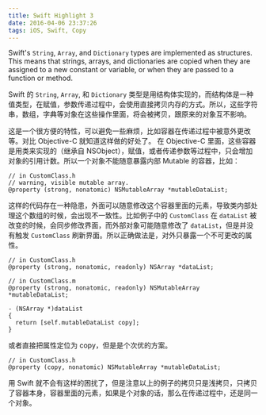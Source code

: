 ```yaml
---
title: Swift Highlight 3
date: 2016-04-06 23:37:26
tags: iOS, Swift, Copy
---
```


Swift's `String`, `Array`, and `Dictionary` types are implemented as structures. This means that strings, arrays, and dictionaries are copied when they are assigned to a new constant or variable, or when they are passed to a function or method.

Swift 的 `String`, `Array`, 和 `Dictionary` 类型是用结构体实现的，而结构体是一种值类型，在赋值，参数传递过程中，会使用直接拷贝内存的方式。所以，这些字符串，数组，字典等对象在这些操作里面，将会被拷贝，跟原来的对象互不影响。

<!-- more -->

这是一个很方便的特性，可以避免一些麻烦，比如容器在传递过程中被意外更改等。对比 Objective-C 就知道这样做的好处了。
在 Objective-C 里面，这些容器是用类来实现的（继承自 NSObject），赋值，或者传递参数等过程中，只会增加对象的引用计数。所以一个对象不能随意暴露内部 Mutable 的容器，比如：

```
// in CustomClass.h
// warning, visible mutable array.
@property (strong, nonatomic) NSMutableArray *mutableDataList;
```
这样的代码存在一种隐患，外面可以随意修改这个容器里面的元素，导致类内部处理这个数组的时候，会出现不一致性。比如例子中的 `CustomClass` 在 `dataList` 被改变的时候，会同步修改界面，而外部对象可能随意修改了 `dataList`，但是并没有触发 `CustomClass` 刷新界面。所以正确做法是，对外只暴露一个不可更改的属性。

```
// in CustomClass.h
@property (strong, nonatomic, readonly) NSArray *dataList;
```
```
// in CustomClass.m
@property (strong, nonatomic, readonly) NSMutableArray *mutableDataList;

- (NSArray *)dataList
{
  return [self.mutableDataList copy];
}
```
或者直接把属性定位为 copy，但是是个次优的方案。
```
// in CustomClass.h
@property (copy, nonatomic) NSMutableArray *mutableDataList;
```

用 Swift 就不会有这样的困扰了，但是注意以上的例子的拷贝只是浅拷贝，只拷贝了容器本身，容器里面的元素，如果是个对象的话，那么在传递过程中，还是同一个对象。

